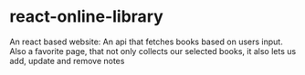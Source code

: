 # react-online-library
An react based website: An api that fetches books based on users input. Also a favorite page, that not only collects our selected books, it also lets us add, update and remove notes
